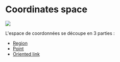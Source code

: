 
# Coordinates space
[![](../../resource/Go-back.png)](README.md)

L'espace de coordonnées se découpe en 3 parties : 


- [Region](coordinates-space-region.md)
- [Point](coordinates-space-point.md)
- [Oriented link](coordinates-space-link.md)





